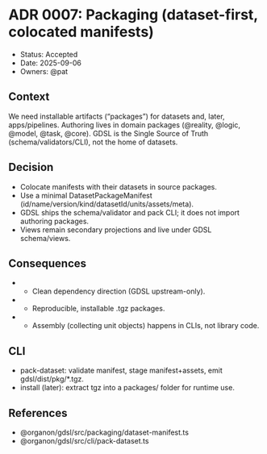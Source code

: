 # ADR 0007: Packaging (dataset-first, colocated manifests)

- Status: Accepted
- Date: 2025-09-06
- Owners: @pat

## Context
We need installable artifacts (“packages”) for datasets and, later, apps/pipelines. Authoring lives in domain packages (@reality, @logic, @model, @task, @core). GDSL is the Single Source of Truth (schema/validators/CLI), not the home of datasets.

## Decision
- Colocate manifests with their datasets in source packages.
- Use a minimal DatasetPackageManifest (id/name/version/kind/datasetId/units/assets/meta).
- GDSL ships the schema/validator and pack CLI; it does not import authoring packages.
- Views remain secondary projections and live under GDSL schema/views.

## Consequences
- + Clean dependency direction (GDSL upstream-only).
- + Reproducible, installable .tgz packages.
- - Assembly (collecting unit objects) happens in CLIs, not library code.

## CLI
- pack-dataset: validate manifest, stage manifest+assets, emit gdsl/dist/pkg/*.tgz.
- install (later): extract tgz into a packages/ folder for runtime use.

## References
- @organon/gdsl/src/packaging/dataset-manifest.ts
- @organon/gdsl/src/cli/pack-dataset.ts
